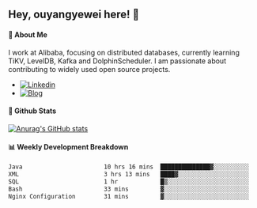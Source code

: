 ## Hey, ouyangyewei here! :wave:

#### :rocket: About Me
I work at Alibaba, focusing on distributed databases, currently learning TiKV, LevelDB, Kafka and DolphinScheduler. I am passionate about contributing to widely used open source projects.

- [![Linkedin](https://img.shields.io/badge/LinkedIn-ouyangyewei-blue)](https://www.linkedin.com/in/ouyangyewei/)
- [![Blog](https://img.shields.io/badge/Blog-yeweiouyang-orange)](https://blog.csdn.net/yeweiouyang)

#### :star2: Github Stats
[![Anurag's GitHub stats](https://github-readme-stats.vercel.app/api?username=ouyangyewei&show_icons=true&cache_seconds=3600&theme=tokyonight)](https://github.com/anuraghazra/github-readme-stats)

#### :bar_chart: Weekly Development Breakdown
<!--START_SECTION:waka-->

```txt
Java                       10 hrs 16 mins  ██████████████▓░░░░░░░░░░   58.97 %
XML                        3 hrs 13 mins   ████▓░░░░░░░░░░░░░░░░░░░░   18.52 %
SQL                        1 hr            █▒░░░░░░░░░░░░░░░░░░░░░░░   05.75 %
Bash                       33 mins         ▓░░░░░░░░░░░░░░░░░░░░░░░░   03.19 %
Nginx Configuration        31 mins         ▓░░░░░░░░░░░░░░░░░░░░░░░░   03.01 %
```

<!--END_SECTION:waka-->

